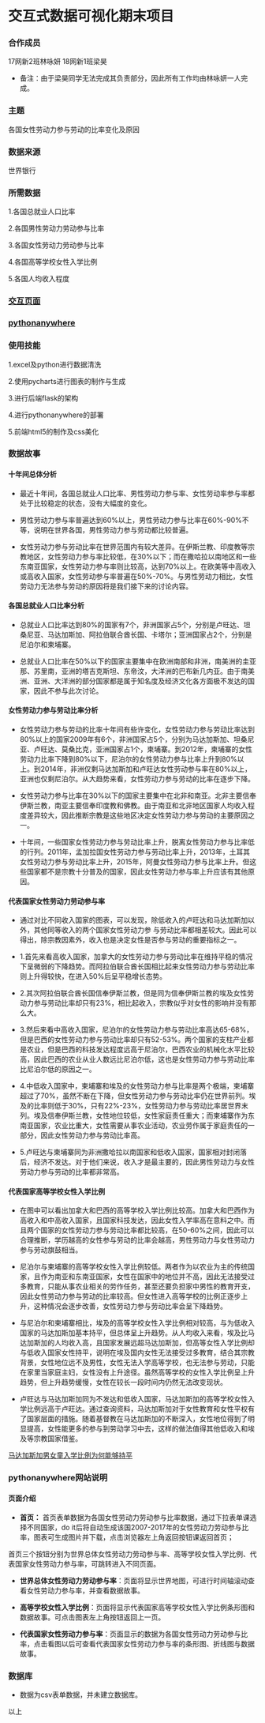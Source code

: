 # 交互式数据可视化期末项目

### 合作成员

17网新2班林咏妍    18网新1班梁昊

- 备注：由于梁昊同学无法完成其负责部分，因此所有工作均由林咏妍一人完成。

### 主题

各国女性劳动力参与劳动的比率变化及原因

### 数据来源

世界银行

### 所需数据
           
1.各国总就业人口比率
           
2.各国男性劳动力劳动参与比率
           
3.各国女性劳动力劳动参与比率
           
4.各国高等学校女性入学比例
           
5.各国人均收入程度

### [交互页面](https://vin1003.github.io/female_labor/)

### [pythonanywhere](totoro1003.pythonanywhere.com)

### 使用技能 

1.excel及python进行数据清洗

2.使用pycharts进行图表的制作与生成

3.进行后端flask的架构

4.进行pythonanywhere的部署

5.前端html5的制作及css美化

### 数据故事

#### 十年间总体分析

- 最近十年间，各国总就业人口比率、男性劳动力参与率、女性劳动率参与率都处于比较稳定的状态，没有大幅度的变化。

- 男性劳动力参与率普遍达到60%以上，男性劳动力参与比率在60%-90%不等，说明在世界各国，男性劳动力参与劳动都比较普遍。

- 女性劳动力参与劳动比率在世界范围内有较大差异。在伊斯兰教、印度教等宗教地区，女性劳动力参与率比较低，在30%以下；而在撒哈拉以南地区和一些东南亚国家，女性劳动力参与率则比较高，达到70%以上。在欧美等中高收入或高收入国家，女性劳动参与率普遍在50%-70%。与男性劳动力相比，女性劳动力无法参与劳动的原因将是我们接下来的讨论内容。

#### 各国总就业人口比率分析

- 总就业人口比率达到80%的国家有7个，非洲国家占5个，分别是卢旺达、坦桑尼亚、马达加斯加、阿拉伯联合酋长国、卡塔尔；亚洲国家占2个，分别是尼泊尔和柬埔寨。

- 总就业人口比率在50%以下的国家主要集中在欧洲南部和非洲，南美洲的圭亚那、苏里南，亚洲的塔吉克斯坦、东帝汶，大洋洲的巴布新几内亚。由于南美洲、亚洲、大洋洲的部分国家都是属于知名度及经济文化各方面极不发达的国家，因此不参与此次讨论。

#### 女性劳动力参与劳动比率分析

- 女性劳动力参与劳动的比率十年间有些许变化，女性劳动力参与劳动比率达到80%以上的国家2009年有6个，非洲国家占5个，分别为马达加斯加、坦桑尼亚、卢旺达、莫桑比克，亚洲国家占1个，柬埔寨。到2012年，柬埔寨的女性劳动力比率下降到80%以下，尼泊尔的女性劳动力参与比率上升到80%以上。到2014年，非洲仅剩马达加斯加和卢旺达女性劳动参与率在80%以上，亚洲也仅剩尼泊尔。从大趋势来看，女性劳动力参与劳动的比率在逐步下降。

- 女性劳动力参与比率在30%以下的国家主要集中在北非和南亚。北非主要信奉伊斯兰教，南亚主要信奉印度教和佛教。由于南亚和北非地区国家人均收入程度差异较大，因此推断宗教是这些地区决定女性劳动力参与劳动的主要原因之一。

- 十年间，一些国家女性劳动力参与劳动比率上升，脱离女性劳动力参与比率低的行列。2011年，孟加拉国女性劳动力参与劳动比率上升，2013年，土耳其女性劳动力参与劳动比率上升，2015年，阿曼女性劳动力参与比率上升。但这些国家都不是宗教十分普及的国家，因此女性劳动力参与率上升应该有其他原因。

#### 代表国家女性劳动力劳动参与率

- 通过对比不同收入国家的图表，可以发现，除低收入的卢旺达和马达加斯加以外，其他同等收入的两个国家女性劳动力参
与劳动比率都相差较大。因此可以得出，除宗教因素外，收入也是决定女性是否参与劳动的重要指标之一。

- 1.首先来看高收入国家，加拿大的女性劳动力参与劳动比率在维持平稳的情况下呈微弱的下降趋势。而阿拉伯联合酋长国相比起来女性劳动力参与劳动比率则上升得较快，在进入50%后呈平稳增长态势。

- 2.其次阿拉伯联合酋长国信奉伊斯兰教，但是同为信奉伊斯兰教的埃及女性劳动力参与劳动比率却只有23%，相比起收入，宗教似乎对女性的影响并没有那么大。

- 3.然后来看中高收入国家，尼泊尔的女性劳动力参与劳动比率高达65-68%，但是巴西的女性劳动力参与劳动比率却只有52-53%。两个国家的支柱产业都是农业，但是巴西的科技发达程度远高于尼泊尔，巴西农业的机械化水平比较高，因此巴西的农业从业人数远比尼泊尔低，这也是女性劳动力参与劳动比率比尼泊尔低的原因之一。

- 4.中低收入国家中，柬埔寨和埃及的女性劳动力参与比率是两个极端，柬埔寨超过了70%，虽然不断在下降，但女性劳动力参与劳动比率仍在世界前列。埃及的比率则低于30%，只有22%-23%，女性劳动力参与劳动比率居世界末列。埃及信奉伊斯兰教，女性地位较低，女性家庭责任重大；而柬埔寨作为东南亚国家，农业比重大，女性需要从事农业活动，农业劳作属于家庭责任的一部分，因此女性劳动力参与劳动比率高。

- 5.卢旺达与柬埔寨同为非洲撒哈拉以南国家和低收入国家，国家相对封闭落后，经济不发达。对于他们来说，收入才是最主要的，因此男性劳动力与女性劳动力参与劳动的比率都非常高。

#### 代表国家高等学校女性入学比例

- 在图中可以看出加拿大和巴西的高等学校入学比例比较高。加拿大和巴西作为高收入和中高收入国家，且国家科技发达，因此女性入学率高在意料之中。而且两个国家的女性劳动力参与劳动比率都比较高，在50-60%之间，因此可以合理推断，学历越高的女性参与劳动的比率会越高，男性劳动力与女性劳动力参与劳动旗鼓相当。

- 尼泊尔与柬埔寨的高等学校女性入学比例较低。两者作为以农业为主的传统国家，且作为南亚和东南亚国家，女性在国家中的地位并不高，因此无法接受过多教育，只能从事农业相关的劳作任务，甚至还要负担家中男性的教育开支，因此女性劳动力参与劳动的比率较高。但女性进入高等学校的比例正逐步上升，这种情况会逐步改善，女性劳动力参与劳动比率会呈下降趋势。

- 与尼泊尔和柬埔寨相比，埃及的高等学校女性入学比例相对较高，与为低收入国家的马达加斯加基本持平，但总体呈上升趋势。从人均收入来看，埃及比马达加斯加的人均收入高，且国家发展远超马达加斯加，但高等女性入学比例却与低收入国家女性持平，说明在埃及国内女性无法接受过多教育，结合其宗教背景，女性地位远不及男性，女性无法入学高等学校，也无法参与劳动，只能在家里当家庭主妇，女性没有上升途径。虽然高等学校的女性入学比例呈上升趋势，但上升趋势缓慢，女性在较长一段时间内仍然无法改变现状。

- 卢旺达与马达加斯加同为不发达和低收入国家，马达加斯加的高等学校女性入学比例远高于卢旺达。通过查询资料，马达加斯加对于女性教育和女性平权有了国家层面的措施。随着基督教在马达加斯加的不断深入，女性地位得到了明显提高，女性能更多的参与到劳动学习中去，这样的做法值得其他低收入和埃及等宗教国家借鉴。

[马达加斯加男女童入学比例为何能够持平](http://www.nwccw.gov.cn/2019-10/16/content_272671.htm)

### pythonanywhere网站说明

#### 页面介绍

- **首页：** 首页表单数据为各国女性劳动力劳动参与比率数据，通过下拉表单课选择不同国家，do it后将自动生成该国2007-2017年的女性劳动力劳动参与比率，图表可生成图片并下载，点击浏览器左上角返回按钮课返回首页；

首页三个按钮分别为世界总体女性劳动力劳动参与率、高等学校女性入学比例、代表国家女性劳动力参与率，可跳转进入不同页面。

- **世界总体女性劳动力劳动参与率**：页面将显示世界地图，可进行时间轴滚动查看女性劳动力参与率，并查看数据故事。 

- **高等学校女性入学比例**：页面将显示代表国家高等学校女性入学比例条形图和数据故事。可点击图表左上角按钮返回上一页。

- **代表国家女性劳动力参与率**：页面显示的数据为各国女性劳动力劳动参与比率，点击看图以后可查看代表国家女性劳动力参与率的条形图、折线图与数据故事。

### 数据库

- 数据为csv表单数据，并未建立数据库。

以上



